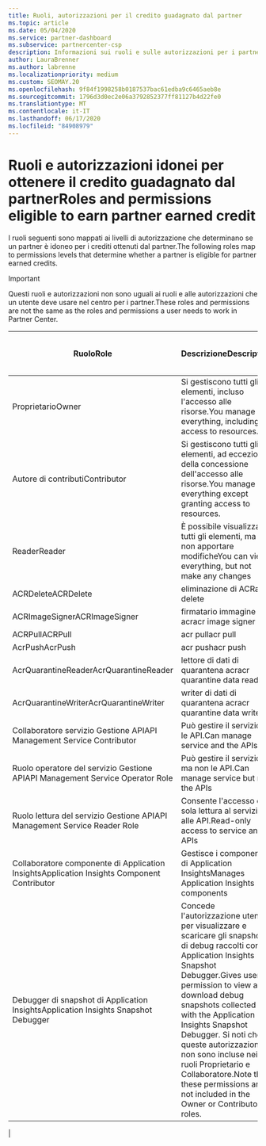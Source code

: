 ```yaml
---
title: Ruoli, autorizzazioni per il credito guadagnato dal partner
ms.topic: article
ms.date: 05/04/2020
ms.service: partner-dashboard
ms.subservice: partnercenter-csp
description: Informazioni sui ruoli e sulle autorizzazioni per i partner per poter guadagnare i crediti guadagnati dal partner (PEC). Questi sono diversi dai ruoli per lavorare nel centro per i partner.
author: LauraBrenner
ms.author: labrenne
ms.localizationpriority: medium
ms.custom: SEOMAY.20
ms.openlocfilehash: 9f84f1998258b0187537bac61edba9c6465aeb8e
ms.sourcegitcommit: 1796d3d0ec2e06a3792852377ff81127b4d22fe0
ms.translationtype: MT
ms.contentlocale: it-IT
ms.lasthandoff: 06/17/2020
ms.locfileid: "84908979"
---
```

# <a name="roles-and-permissions-eligible-to-earn-partner-earned-credit"></a><span data-ttu-id="0751b-104">Ruoli e autorizzazioni idonei per ottenere il credito guadagnato dal partner</span><span class="sxs-lookup"><span data-stu-id="0751b-104">Roles and permissions eligible to earn partner earned credit</span></span>

<span data-ttu-id="0751b-105">I ruoli seguenti sono mappati ai livelli di autorizzazione che determinano se un partner è idoneo per i crediti ottenuti dal partner.</span><span class="sxs-lookup"><span data-stu-id="0751b-105">The following roles map to permissions levels that determine whether a partner is eligible for partner earned credits.</span></span>

>[!Important]
><span data-ttu-id="0751b-106">Questi ruoli e autorizzazioni non sono uguali ai ruoli e alle autorizzazioni che un utente deve usare nel centro per i partner.</span><span class="sxs-lookup"><span data-stu-id="0751b-106">These roles and permissions are not the same as the roles and permissions a user needs to work in Partner Center.</span></span>

|<span data-ttu-id="0751b-107">**Ruolo**</span><span class="sxs-lookup"><span data-stu-id="0751b-107">**Role**</span></span>   |<span data-ttu-id="0751b-108">**Descrizione**</span><span class="sxs-lookup"><span data-stu-id="0751b-108">**Description**</span></span>   |<span data-ttu-id="0751b-109">**Idoneo per PEC**</span><span class="sxs-lookup"><span data-stu-id="0751b-109">**PEC eligible**</span></span>   |
|-----------------|:------------------|:--------------|
|<span data-ttu-id="0751b-110">Proprietario</span><span class="sxs-lookup"><span data-stu-id="0751b-110">Owner</span></span>  |<span data-ttu-id="0751b-111">Si gestiscono tutti gli elementi, incluso l'accesso alle risorse.</span><span class="sxs-lookup"><span data-stu-id="0751b-111">You manage everything, including access to resources.</span></span>|<span data-ttu-id="0751b-112">Sì</span><span class="sxs-lookup"><span data-stu-id="0751b-112">Yes</span></span>|
|<span data-ttu-id="0751b-113">Autore di contributi</span><span class="sxs-lookup"><span data-stu-id="0751b-113">Contributor</span></span> |<span data-ttu-id="0751b-114">Si gestiscono tutti gli elementi, ad eccezione della concessione dell'accesso alle risorse.</span><span class="sxs-lookup"><span data-stu-id="0751b-114">You manage everything except granting access to resources.</span></span>|<span data-ttu-id="0751b-115">Sì</span><span class="sxs-lookup"><span data-stu-id="0751b-115">Yes</span></span>|
|<span data-ttu-id="0751b-116">Reader</span><span class="sxs-lookup"><span data-stu-id="0751b-116">Reader</span></span>|<span data-ttu-id="0751b-117">È possibile visualizzare tutti gli elementi, ma non apportare modifiche</span><span class="sxs-lookup"><span data-stu-id="0751b-117">You can view everything, but not make any changes</span></span>|<span data-ttu-id="0751b-118">No</span><span class="sxs-lookup"><span data-stu-id="0751b-118">No</span></span>|
|<span data-ttu-id="0751b-119">ACRDelete</span><span class="sxs-lookup"><span data-stu-id="0751b-119">ACRDelete</span></span>|<span data-ttu-id="0751b-120">eliminazione di ACR</span><span class="sxs-lookup"><span data-stu-id="0751b-120">acr delete</span></span>|<span data-ttu-id="0751b-121">Sì</span><span class="sxs-lookup"><span data-stu-id="0751b-121">Yes</span></span>|
|<span data-ttu-id="0751b-122">ACRImageSigner</span><span class="sxs-lookup"><span data-stu-id="0751b-122">ACRImageSigner</span></span>|<span data-ttu-id="0751b-123">firmatario immagine acr</span><span class="sxs-lookup"><span data-stu-id="0751b-123">acr image signer</span></span>|<span data-ttu-id="0751b-124">Sì</span><span class="sxs-lookup"><span data-stu-id="0751b-124">Yes</span></span>|
|<span data-ttu-id="0751b-125">ACRPull</span><span class="sxs-lookup"><span data-stu-id="0751b-125">ACRPull</span></span>|<span data-ttu-id="0751b-126">acr pull</span><span class="sxs-lookup"><span data-stu-id="0751b-126">acr pull</span></span>|<span data-ttu-id="0751b-127">Sì</span><span class="sxs-lookup"><span data-stu-id="0751b-127">Yes</span></span>|
|<span data-ttu-id="0751b-128">AcrPush</span><span class="sxs-lookup"><span data-stu-id="0751b-128">AcrPush</span></span>|<span data-ttu-id="0751b-129">acr push</span><span class="sxs-lookup"><span data-stu-id="0751b-129">acr push</span></span>|<span data-ttu-id="0751b-130">Sì</span><span class="sxs-lookup"><span data-stu-id="0751b-130">Yes</span></span>|
|<span data-ttu-id="0751b-131">AcrQuarantineReader</span><span class="sxs-lookup"><span data-stu-id="0751b-131">AcrQuarantineReader</span></span>|<span data-ttu-id="0751b-132">lettore di dati di quarantena acr</span><span class="sxs-lookup"><span data-stu-id="0751b-132">acr quarantine data reader</span></span>|<span data-ttu-id="0751b-133">No</span><span class="sxs-lookup"><span data-stu-id="0751b-133">No</span></span>|
|<span data-ttu-id="0751b-134">AcrQuarantineWriter</span><span class="sxs-lookup"><span data-stu-id="0751b-134">AcrQuarantineWriter</span></span>| <span data-ttu-id="0751b-135">writer di dati di quarantena acr</span><span class="sxs-lookup"><span data-stu-id="0751b-135">acr quarantine data writer</span></span>|<span data-ttu-id="0751b-136">Sì</span><span class="sxs-lookup"><span data-stu-id="0751b-136">Yes</span></span>|
|<span data-ttu-id="0751b-137">Collaboratore servizio Gestione API</span><span class="sxs-lookup"><span data-stu-id="0751b-137">API Management Service Contributor</span></span>|<span data-ttu-id="0751b-138">Può gestire il servizio e le API.</span><span class="sxs-lookup"><span data-stu-id="0751b-138">Can manage service and the APIs</span></span>|<span data-ttu-id="0751b-139">Sì</span><span class="sxs-lookup"><span data-stu-id="0751b-139">Yes</span></span>|
|<span data-ttu-id="0751b-140">Ruolo operatore del servizio Gestione API</span><span class="sxs-lookup"><span data-stu-id="0751b-140">API Management Service Operator Role</span></span>|<span data-ttu-id="0751b-141">Può gestire il servizio ma non le API.</span><span class="sxs-lookup"><span data-stu-id="0751b-141">Can manage service but not the APIs</span></span>|<span data-ttu-id="0751b-142">Sì</span><span class="sxs-lookup"><span data-stu-id="0751b-142">Yes</span></span>|
|<span data-ttu-id="0751b-143">Ruolo lettura del servizio Gestione API</span><span class="sxs-lookup"><span data-stu-id="0751b-143">API Management Service Reader Role</span></span>|<span data-ttu-id="0751b-144">Consente l'accesso di sola lettura al servizio e alle API.</span><span class="sxs-lookup"><span data-stu-id="0751b-144">Read-only access to service and APIs</span></span>|<span data-ttu-id="0751b-145">No</span><span class="sxs-lookup"><span data-stu-id="0751b-145">No</span></span>|
|<span data-ttu-id="0751b-146">Collaboratore componente di Application Insights</span><span class="sxs-lookup"><span data-stu-id="0751b-146">Application Insights Component Contributor</span></span>|<span data-ttu-id="0751b-147">Gestisce i componenti di Application Insights</span><span class="sxs-lookup"><span data-stu-id="0751b-147">Manages Application Insights components</span></span>|<span data-ttu-id="0751b-148">Sì</span><span class="sxs-lookup"><span data-stu-id="0751b-148">Yes</span></span>|
|<span data-ttu-id="0751b-149">Debugger di snapshot di Application Insights</span><span class="sxs-lookup"><span data-stu-id="0751b-149">Application Insights Snapshot Debugger</span></span>|<span data-ttu-id="0751b-150">Concede l'autorizzazione utente per visualizzare e scaricare gli snapshot di debug raccolti con Application Insights Snapshot Debugger.</span><span class="sxs-lookup"><span data-stu-id="0751b-150">Gives user permission to view and download debug snapshots collected with the Application Insights Snapshot Debugger.</span></span> <span data-ttu-id="0751b-151">Si noti che queste autorizzazioni non sono incluse nei ruoli Proprietario e Collaboratore.</span><span class="sxs-lookup"><span data-stu-id="0751b-151">Note that these permissions are not included in the Owner or Contributor roles.</span></span>|<span data-ttu-id="0751b-152">Sì</span><span class="sxs-lookup"><span data-stu-id="0751b-152">Yes</span></span>|
|